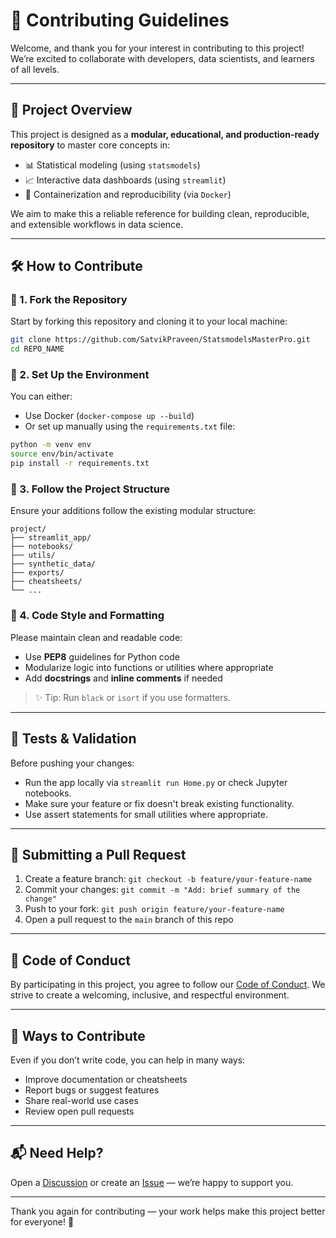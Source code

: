 # 🤝 Contributing Guidelines

Welcome, and thank you for your interest in contributing to this project!  
We’re excited to collaborate with developers, data scientists, and learners of all levels.

---

## 📌 Project Overview

This project is designed as a **modular, educational, and production-ready repository** to master core concepts in:
- 📊 Statistical modeling (using `statsmodels`)
- 📈 Interactive data dashboards (using `streamlit`)
- 🐳 Containerization and reproducibility (via `Docker`)

We aim to make this a reliable reference for building clean, reproducible, and extensible workflows in data science.

---

## 🛠️ How to Contribute

### 🔧 1. Fork the Repository
Start by forking this repository and cloning it to your local machine:
```bash
git clone https://github.com/SatvikPraveen/StatsmodelsMasterPro.git
cd REPO_NAME
```

### 🧪 2. Set Up the Environment

You can either:

* Use Docker (`docker-compose up --build`)
* Or set up manually using the `requirements.txt` file:

```bash
python -m venv env
source env/bin/activate
pip install -r requirements.txt
```

### 📂 3. Follow the Project Structure

Ensure your additions follow the existing modular structure:

```
project/
├── streamlit_app/
├── notebooks/
├── utils/
├── synthetic_data/
├── exports/
├── cheatsheets/
└── ...
```

### 🧹 4. Code Style and Formatting

Please maintain clean and readable code:

* Use **PEP8** guidelines for Python code
* Modularize logic into functions or utilities where appropriate
* Add **docstrings** and **inline comments** if needed

> ✨ Tip: Run `black` or `isort` if you use formatters.

---

## 🧪 Tests & Validation

Before pushing your changes:

* Run the app locally via `streamlit run Home.py` or check Jupyter notebooks.
* Make sure your feature or fix doesn't break existing functionality.
* Use assert statements for small utilities where appropriate.

---

## 🚀 Submitting a Pull Request

1. Create a feature branch:
   `git checkout -b feature/your-feature-name`
2. Commit your changes:
   `git commit -m "Add: brief summary of the change"`
3. Push to your fork:
   `git push origin feature/your-feature-name`
4. Open a pull request to the `main` branch of this repo

---

## 💬 Code of Conduct

By participating in this project, you agree to follow our [Code of Conduct](CODE_OF_CONDUCT.md). We strive to create a welcoming, inclusive, and respectful environment.

---

## 🙌 Ways to Contribute

Even if you don’t write code, you can help in many ways:

* Improve documentation or cheatsheets
* Report bugs or suggest features
* Share real-world use cases
* Review open pull requests

---

## 📬 Need Help?

Open a [Discussion](https://github.com/SatvikPraveen/StatsmodelsMasterPro/discussions) or create an [Issue](https://github.com/SatvikPraveen/StatsmodelsMasterPro/issues) — we’re happy to support you.

---

Thank you again for contributing — your work helps make this project better for everyone! 🌟
